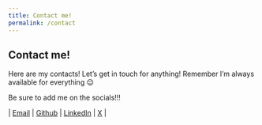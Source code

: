 ```yaml
---
title: Contact me!
permalink: /contact
---
```

## Contact me!


Here are my contacts! Let’s get in touch for anything!
Remember I’m always available for everything 😉

Be sure to add me on the socials!!!

| [Email](mailto:retro4hack@gmail.com) | [Github](https://github.com/retrohacking) | [LinkedIn](https://www.linkedin.com/in/luca-mongelli-4427aa21a/) | [X](https://twitter.com/retro4hack) |





